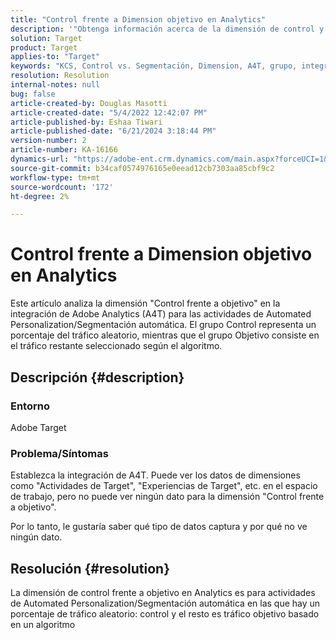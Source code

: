 ```yaml
---
title: "Control frente a Dimension objetivo en Analytics"
description: '"Obtenga información acerca de la dimensión de control y grupos objetivo en Analytics".'
solution: Target
product: Target
applies-to: "Target"
keywords: "KCS, Control vs. Segmentación, Dimension, A4T, grupo, integración, Automated Personalization, actividades de Segmentación automática"
resolution: Resolution
internal-notes: null
bug: false
article-created-by: Douglas Masotti
article-created-date: "5/4/2022 12:42:07 PM"
article-published-by: Eshaa Tiwari
article-published-date: "6/21/2024 3:18:44 PM"
version-number: 2
article-number: KA-16166
dynamics-url: "https://adobe-ent.crm.dynamics.com/main.aspx?forceUCI=1&pagetype=entityrecord&etn=knowledgearticle&id=36f9dd96-a7cb-ec11-a7b6-6045bd00d7cd"
source-git-commit: b34caf0574976165e0eead12cb7303aa85cbf9c2
workflow-type: tm+mt
source-wordcount: '172'
ht-degree: 2%

---
```


# Control frente a Dimension objetivo en Analytics


Este artículo analiza la dimensión &quot;Control frente a objetivo&quot; en la integración de Adobe Analytics (A4T) para las actividades de Automated Personalization/Segmentación automática. El grupo Control representa un porcentaje del tráfico aleatorio, mientras que el grupo Objetivo consiste en el tráfico restante seleccionado según el algoritmo.

## Descripción {#description}


### Entorno

Adobe Target

### Problema/Síntomas

Establezca la integración de A4T. Puede ver los datos de dimensiones como &quot;Actividades de Target&quot;, &quot;Experiencias de Target&quot;, etc. en el espacio de trabajo, pero no puede ver ningún dato para la dimensión &quot;Control frente a objetivo&quot;. 

Por lo tanto, le gustaría saber qué tipo de datos captura y por qué no ve ningún dato.


## Resolución {#resolution}


La dimensión de control frente a objetivo en Analytics es para actividades de Automated Personalization/Segmentación automática en las que hay un porcentaje de tráfico aleatorio: control y el resto es tráfico objetivo basado en un algoritmo

